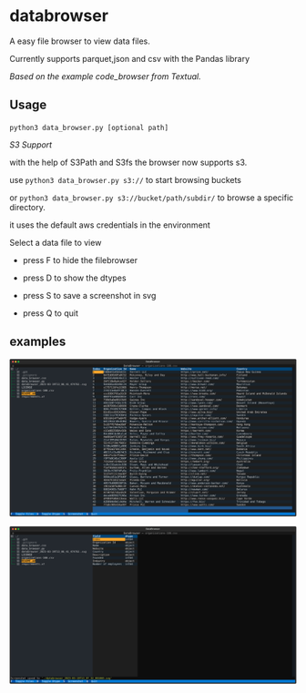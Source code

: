 # databrowser

A easy file browser to view data files.

Currently supports parquet,json and csv with the Pandas library

_Based on the example code_browser from Textual._

## Usage

`python3 data_browser.py [optional path]`

_S3 Support_

with the help of S3Path and S3fs the browser now supports s3.

use `python3 data_browser.py s3://` to start browsing buckets

or `python3 data_browser.py s3://bucket/path/subdir/` to browse a specific directory.

it uses the default aws credentials in the environment


Select a data file to view

* press F to hide the filebrowser
* press D to show the dtypes
* press S to save a screenshot in svg

* press Q to quit

## examples

![Screenshot data](images/screenshot_data.svg)

![Screenshot dtype](images/screenshot_dtype.svg)

